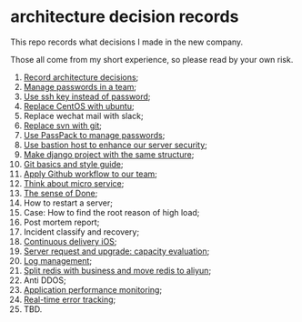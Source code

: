 # architecture decision records

This repo records what decisions I made in the new company.

Those all come from my short experience, so please read by your own risk.

1. [Record architecture decisions][1];
2. [Manage passwords in a team][2];
3. [Use ssh key instead of password][3];
4. [Replace CentOS with ubuntu][4];
5. Replace wechat mail with slack;
6. [Replace svn with git][5];
7. [Use PassPack to manage passwords][6];
8. [Use bastion host to enhance our server security][7];
9. [Make django project with the same structure][8];
10. [Git basics and style guide][9];
11. [Apply Github workflow to our team][10];
12. [Think about micro service][11];
13. [The sense of Done][12];
14. How to restart a server;
15. Case: How to find the root reason of high load;
16. Post mortem report;
17. Incident classify and recovery;
18. [Continuous delivery iOS][13];
19. [Server request and upgrade: capacity evaluation][14];
20. [Log management][15];
21. [Split redis with business and move redis to aliyun][16];
22. Anti DDOS;
23. [Application performance monitoring][17];
24. [Real-time error tracking][18];
11. TBD.

[1]:	decisions/0001-record-architecture-decisions.md
[2]:	decisions/0002-manage-passwords-in-a-team.md
[3]:	decisions/0003-use-ssh-key-instead-of-password.md
[4]:	decisions/0004-replace-centos-with-ubuntu.md
[5]:	decisions/0006-replace-svn-with-git.md
[6]:	decisions/0007-use-passpack-to-manage-passwords.md
[7]:	decisions/0008-use-bastion-host-to-enhance-our-server-security.md
[8]:	decisions/0009-make-django-project-with-the-same-structure.md
[9]:	decisions/0010-git-basics-and-style-guide.md
[10]:	decisions/0011-apply-github-workflow-to-our-team.md
[11]:	decisions/0012-think-about-micro-service.md
[12]:	decisions/0013-the-sense-of-done.md
[13]:	decisions/0018-continuous-delivery-ios.md
[14]:	decisions/0019-server-request-and-upgrade-capacity-evaluation.md
[15]:	decisions/0020-log-management.md
[16]:	decisions/0021-split-redis-with-business-and-move-redis-to-aliyun.md
[17]:	decisions/0023-application-performance-monitoring.md
[18]:	decisions/0024-real-time-error-tracking.md